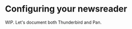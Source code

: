 Configuring your newsreader
===========================

WIP. Let's document both Thunderbird and Pan.
